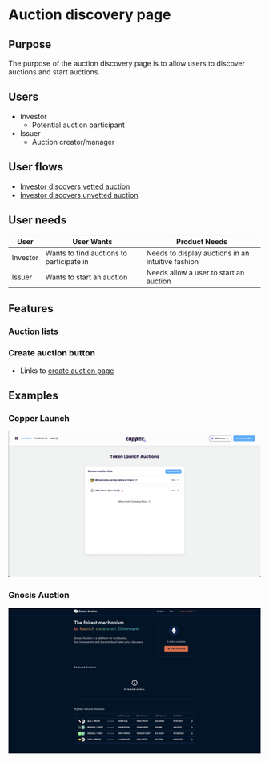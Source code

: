 # Auction discovery page

## Purpose

The purpose of the auction discovery page is to allow users to discover auctions and start auctions.

## Users

- Investor
  - Potential auction participant
- Issuer
  - Auction creator/manager

## User flows

- [Investor discovers vetted auction](../../user_flows/discover_vetted_auction.md)
- [Investor discovers unvetted auction](../../user_flows/discover_unvetted_auction.md)

## User needs

| User     | User Wants                               | Product Needs                                     |
| -------- | ---------------------------------------- | ------------------------------------------------- |
| Investor | Wants to find auctions to participate in | Needs to display auctions in an intuitive fashion |
| Issuer   | Wants to start an auction                | Needs allow a user to start an auction            |

## Features

### [Auction lists](stages/auction_list.md)

### Create auction button

- Links to [create auction page](../../pages/create_auction_page)

## Examples

### Copper Launch

![](../../assets/copper/auction_discovery_page.png)

### Gnosis Auction

![](../../assets/gnosis/auction_discovery_page.png)
